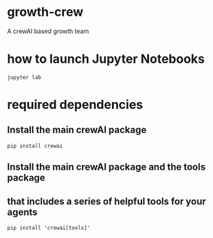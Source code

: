 # growth-crew
A crewAI based growth team

# how to launch Jupyter Notebooks
`jupyter lab` 

# required dependencies
## Install the main crewAI package
`pip install crewai` 

## Install the main crewAI package and the tools package
## that includes a series of helpful tools for your agents
`pip install 'crewai[tools]'` 
